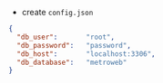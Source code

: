 * create `config.json`
```json
{
  "db_user":       "root",
  "db_password":   "password",
  "db_host":       "localhost:3306",
  "db_database":   "metroweb"
}

```
